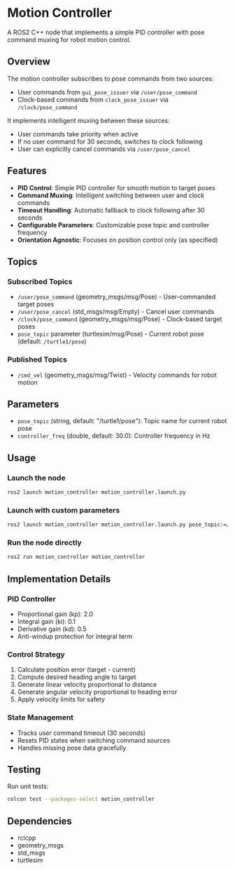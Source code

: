 # Motion Controller

A ROS2 C++ node that implements a simple PID controller with pose command muxing for robot motion control.

## Overview

The motion controller subscribes to pose commands from two sources:
- User commands from `gui_pose_issuer` via `/user/pose_command`
- Clock-based commands from `clock_pose_issuer` via `/clock/pose_command`

It implements intelligent muxing between these sources:
- User commands take priority when active
- If no user command for 30 seconds, switches to clock following
- User can explicitly cancel commands via `/user/pose_cancel`

## Features

- **PID Control**: Simple PID controller for smooth motion to target poses
- **Command Muxing**: Intelligent switching between user and clock commands
- **Timeout Handling**: Automatic fallback to clock following after 30 seconds
- **Configurable Parameters**: Customizable pose topic and controller frequency
- **Orientation Agnostic**: Focuses on position control only (as specified)

## Topics

### Subscribed Topics
- `/user/pose_command` (geometry_msgs/msg/Pose) - User-commanded target poses
- `/user/pose_cancel` (std_msgs/msg/Empty) - Cancel user commands
- `/clock/pose_command` (geometry_msgs/msg/Pose) - Clock-based target poses
- `pose_topic` parameter (turtlesim/msg/Pose) - Current robot pose (default: `/turtle1/pose`)

### Published Topics
- `/cmd_vel` (geometry_msgs/msg/Twist) - Velocity commands for robot motion

## Parameters

- `pose_topic` (string, default: "/turtle1/pose"): Topic name for current robot pose
- `controller_freq` (double, default: 30.0): Controller frequency in Hz

## Usage

### Launch the node
```bash
ros2 launch motion_controller motion_controller.launch.py
```

### Launch with custom parameters
```bash
ros2 launch motion_controller motion_controller.launch.py pose_topic:=/my_robot/pose controller_freq:=50.0
```

### Run the node directly
```bash
ros2 run motion_controller motion_controller
```

## Implementation Details

### PID Controller
- Proportional gain (kp): 2.0
- Integral gain (ki): 0.1  
- Derivative gain (kd): 0.5
- Anti-windup protection for integral term

### Control Strategy
1. Calculate position error (target - current)
2. Compute desired heading angle to target
3. Generate linear velocity proportional to distance
4. Generate angular velocity proportional to heading error
5. Apply velocity limits for safety

### State Management
- Tracks user command timeout (30 seconds)
- Resets PID states when switching command sources
- Handles missing pose data gracefully

## Testing

Run unit tests:
```bash
colcon test --packages-select motion_controller
```

## Dependencies

- rclcpp
- geometry_msgs
- std_msgs
- turtlesim